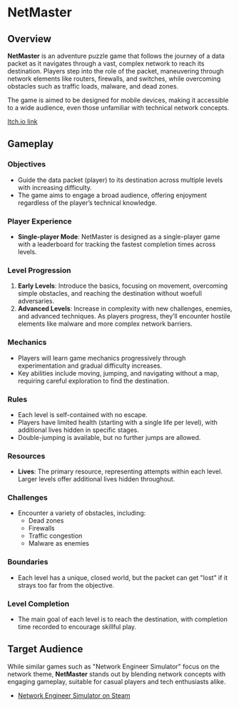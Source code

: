 # NetMaster

## Overview
**NetMaster** is an adventure puzzle game that follows the journey of a data packet as it navigates through a vast, complex network to reach its destination. Players step into the role of the packet, maneuvering through network elements like routers, firewalls, and switches, while overcoming obstacles such as traffic loads, malware, and dead zones.

The game is aimed to be designed for mobile devices, making it accessible to a wide audience, even those unfamiliar with technical network concepts.

[Itch.io link](https://nikita-barak.itch.io/net-master)

## Gameplay

### Objectives
- Guide the data packet (player) to its destination across multiple levels with increasing difficulty.
- The game aims to engage a broad audience, offering enjoyment regardless of the player’s technical knowledge.
  
### Player Experience
- **Single-player Mode**: NetMaster is designed as a single-player game with a leaderboard for tracking the fastest completion times across levels.

### Level Progression
1. **Early Levels**: Introduce the basics, focusing on movement, overcoming simple obstacles, and reaching the destination without woefull adversaries.
2. **Advanced Levels**: Increase in complexity with new challenges, enemies, and advanced techniques. As players progress, they’ll encounter hostile elements like malware and more complex network barriers.

### Mechanics
- Players will learn game mechanics progressively through experimentation and gradual difficulty increases.
- Key abilities include moving, jumping, and navigating without a map, requiring careful exploration to find the destination.

### Rules
- Each level is self-contained with no escape.
- Players have limited health (starting with a single life per level), with additional lives hidden in specific stages.
- Double-jumping is available, but no further jumps are allowed.

### Resources
- **Lives**: The primary resource, representing attempts within each level. Larger levels offer additional lives hidden throughout.

### Challenges
- Encounter a variety of obstacles, including:
  - Dead zones
  - Firewalls
  - Traffic congestion
  - Malware as enemies

### Boundaries
- Each level has a unique, closed world, but the packet can get "lost" if it strays too far from the objective.

### Level Completion
- The main goal of each level is to reach the destination, with completion time recorded to encourage skillful play.

## Target Audience
While similar games such as "Network Engineer Simulator" focus on the network theme, **NetMaster** stands out by blending network concepts with engaging gameplay, suitable for casual players and tech enthusiasts alike.

- [Network Engineer Simulator on Steam](https://store.steampowered.com/app/2640920/Network_Engineer_Simulator/)
